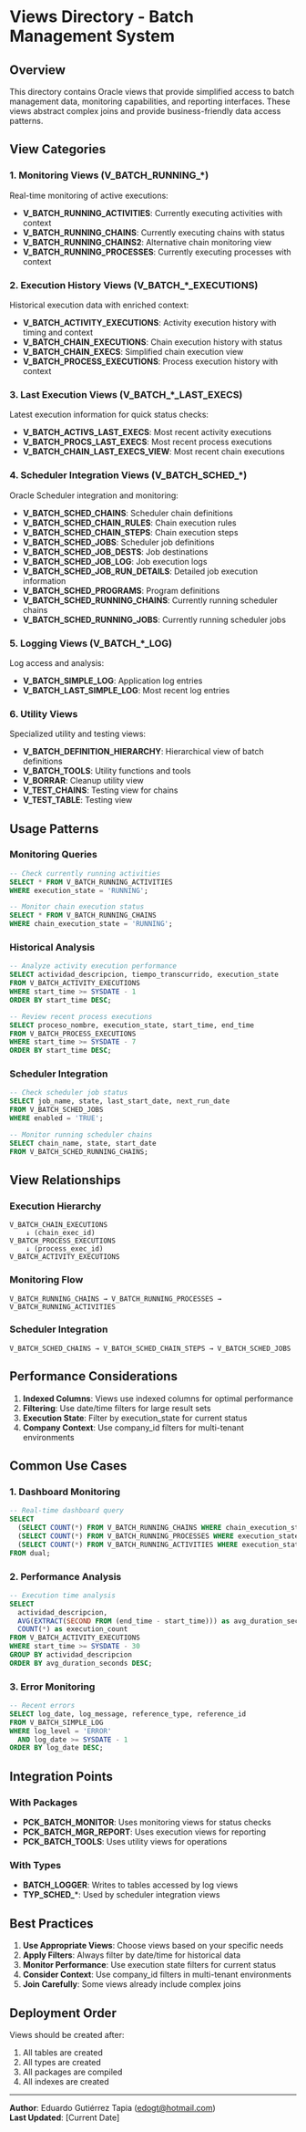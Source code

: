# Views Directory - Batch Management System

## Overview

This directory contains Oracle views that provide simplified access to batch management data, monitoring capabilities, and reporting interfaces. These views abstract complex joins and provide business-friendly data access patterns.

## View Categories

### 1. Monitoring Views (V_BATCH_RUNNING_*)
Real-time monitoring of active executions:

- **V_BATCH_RUNNING_ACTIVITIES**: Currently executing activities with context
- **V_BATCH_RUNNING_CHAINS**: Currently executing chains with status
- **V_BATCH_RUNNING_CHAINS2**: Alternative chain monitoring view
- **V_BATCH_RUNNING_PROCESSES**: Currently executing processes with context

### 2. Execution History Views (V_BATCH_*_EXECUTIONS)
Historical execution data with enriched context:

- **V_BATCH_ACTIVITY_EXECUTIONS**: Activity execution history with timing and context
- **V_BATCH_CHAIN_EXECUTIONS**: Chain execution history with status
- **V_BATCH_CHAIN_EXECS**: Simplified chain execution view
- **V_BATCH_PROCESS_EXECUTIONS**: Process execution history with context

### 3. Last Execution Views (V_BATCH_*_LAST_EXECS)
Latest execution information for quick status checks:

- **V_BATCH_ACTIVS_LAST_EXECS**: Most recent activity executions
- **V_BATCH_PROCS_LAST_EXECS**: Most recent process executions
- **V_BATCH_CHAIN_LAST_EXECS_VIEW**: Most recent chain executions

### 4. Scheduler Integration Views (V_BATCH_SCHED_*)
Oracle Scheduler integration and monitoring:

- **V_BATCH_SCHED_CHAINS**: Scheduler chain definitions
- **V_BATCH_SCHED_CHAIN_RULES**: Chain execution rules
- **V_BATCH_SCHED_CHAIN_STEPS**: Chain execution steps
- **V_BATCH_SCHED_JOBS**: Scheduler job definitions
- **V_BATCH_SCHED_JOB_DESTS**: Job destinations
- **V_BATCH_SCHED_JOB_LOG**: Job execution logs
- **V_BATCH_SCHED_JOB_RUN_DETAILS**: Detailed job execution information
- **V_BATCH_SCHED_PROGRAMS**: Program definitions
- **V_BATCH_SCHED_RUNNING_CHAINS**: Currently running scheduler chains
- **V_BATCH_SCHED_RUNNING_JOBS**: Currently running scheduler jobs

### 5. Logging Views (V_BATCH_*_LOG)
Log access and analysis:

- **V_BATCH_SIMPLE_LOG**: Application log entries
- **V_BATCH_LAST_SIMPLE_LOG**: Most recent log entries

### 6. Utility Views
Specialized utility and testing views:

- **V_BATCH_DEFINITION_HIERARCHY**: Hierarchical view of batch definitions
- **V_BATCH_TOOLS**: Utility functions and tools
- **V_BORRAR**: Cleanup utility view
- **V_TEST_CHAINS**: Testing view for chains
- **V_TEST_TABLE**: Testing view

## Usage Patterns

### Monitoring Queries
```sql
-- Check currently running activities
SELECT * FROM V_BATCH_RUNNING_ACTIVITIES 
WHERE execution_state = 'RUNNING';

-- Monitor chain execution status
SELECT * FROM V_BATCH_RUNNING_CHAINS 
WHERE chain_execution_state = 'RUNNING';
```

### Historical Analysis
```sql
-- Analyze activity execution performance
SELECT actividad_descripcion, tiempo_transcurrido, execution_state
FROM V_BATCH_ACTIVITY_EXECUTIONS 
WHERE start_time >= SYSDATE - 1
ORDER BY start_time DESC;

-- Review recent process executions
SELECT proceso_nombre, execution_state, start_time, end_time
FROM V_BATCH_PROCESS_EXECUTIONS 
WHERE start_time >= SYSDATE - 7
ORDER BY start_time DESC;
```

### Scheduler Integration
```sql
-- Check scheduler job status
SELECT job_name, state, last_start_date, next_run_date
FROM V_BATCH_SCHED_JOBS 
WHERE enabled = 'TRUE';

-- Monitor running scheduler chains
SELECT chain_name, state, start_date
FROM V_BATCH_SCHED_RUNNING_CHAINS;
```

## View Relationships

### Execution Hierarchy
```
V_BATCH_CHAIN_EXECUTIONS
    ↓ (chain_exec_id)
V_BATCH_PROCESS_EXECUTIONS  
    ↓ (process_exec_id)
V_BATCH_ACTIVITY_EXECUTIONS
```

### Monitoring Flow
```
V_BATCH_RUNNING_CHAINS → V_BATCH_RUNNING_PROCESSES → V_BATCH_RUNNING_ACTIVITIES
```

### Scheduler Integration
```
V_BATCH_SCHED_CHAINS → V_BATCH_SCHED_CHAIN_STEPS → V_BATCH_SCHED_JOBS
```

## Performance Considerations

1. **Indexed Columns**: Views use indexed columns for optimal performance
2. **Filtering**: Use date/time filters for large result sets
3. **Execution State**: Filter by execution_state for current status
4. **Company Context**: Use company_id filters for multi-tenant environments

## Common Use Cases

### 1. Dashboard Monitoring
```sql
-- Real-time dashboard query
SELECT 
  (SELECT COUNT(*) FROM V_BATCH_RUNNING_CHAINS WHERE chain_execution_state = 'RUNNING') as running_chains,
  (SELECT COUNT(*) FROM V_BATCH_RUNNING_PROCESSES WHERE execution_state = 'RUNNING') as running_processes,
  (SELECT COUNT(*) FROM V_BATCH_RUNNING_ACTIVITIES WHERE execution_state = 'RUNNING') as running_activities
FROM dual;
```

### 2. Performance Analysis
```sql
-- Execution time analysis
SELECT 
  actividad_descripcion,
  AVG(EXTRACT(SECOND FROM (end_time - start_time))) as avg_duration_seconds,
  COUNT(*) as execution_count
FROM V_BATCH_ACTIVITY_EXECUTIONS 
WHERE start_time >= SYSDATE - 30
GROUP BY actividad_descripcion
ORDER BY avg_duration_seconds DESC;
```

### 3. Error Monitoring
```sql
-- Recent errors
SELECT log_date, log_message, reference_type, reference_id
FROM V_BATCH_SIMPLE_LOG 
WHERE log_level = 'ERROR' 
  AND log_date >= SYSDATE - 1
ORDER BY log_date DESC;
```

## Integration Points

### With Packages
- **PCK_BATCH_MONITOR**: Uses monitoring views for status checks
- **PCK_BATCH_MGR_REPORT**: Uses execution views for reporting
- **PCK_BATCH_TOOLS**: Uses utility views for operations

### With Types
- **BATCH_LOGGER**: Writes to tables accessed by log views
- **TYP_SCHED_***: Used by scheduler integration views

## Best Practices

1. **Use Appropriate Views**: Choose views based on your specific needs
2. **Apply Filters**: Always filter by date/time for historical data
3. **Monitor Performance**: Use execution state filters for current status
4. **Consider Context**: Use company_id filters in multi-tenant environments
5. **Join Carefully**: Some views already include complex joins

## Deployment Order

Views should be created after:
1. All tables are created
2. All types are created
3. All packages are compiled
4. All indexes are created

---

**Author**: Eduardo Gutiérrez Tapia (edogt@hotmail.com)  
**Last Updated**: [Current Date] 